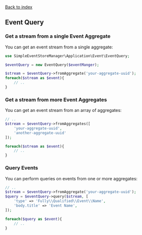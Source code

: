 [Back to index](https://github.com/mauretto78/simple-event-store-manager/blob/master/README.md)

## Event Query

### Get a stream from a single Event Aggregate

You can get an event stream from a single aggregate:

```php
use SimpleEventStoreManager\Application\Event\EventQuery;

$eventQuery = new EventQuery($eventManger);

$stream = $eventQuery->fromAggregate('your-aggregate-uuid');
foreach($stream as $event){
    // ..
}

```

### Get a stream from more Event Aggregates

You can get an event stream from an array of aggregates: 

```php
// ..
$stream = $eventQuery->fromAggregates([
    'your-aggregate-uuid',
    'another-aggregate-uuid'
]);

foreach($stream as $event){
    // ..
}

```

### Query Events

You can perform queries on events from one or more aggregates:

```php
// ..
$stream = $eventQuery->fromAggregate('your-aggregate-uuid');
$query = $eventQuery->query($stream, [
    'type' => 'Fully\\Qualified\\Event\\Name',
    'body.title' => 'Event Name',
]);

foreach($query as $event){
    // ..
}

```
